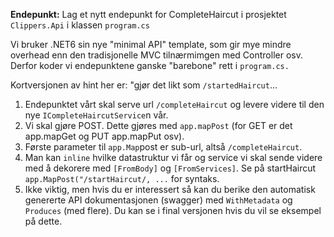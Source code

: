 **Endepunkt:**
Lag et nytt endepunkt for CompleteHaircut i prosjektet `Clippers.Api` i klassen `program.cs`

Vi bruker .NET6 sin nye "minimal API" template, som gir mye mindre overhead enn den tradisjonelle MVC tilnærmimgen med Controller osv. Derfor koder vi endepunktene ganske "barebone" rett i `program.cs.`

Kortversjonen av hint her er: "gjør det likt som `/startedHaircut`...

1. Endepunktet vårt skal serve url `/completeHaircut` og levere videre til den nye `ICompleteHaircutService`n vår.
2. Vi skal gjøre POST. Dette gjøres med `app.mapPost` (for GET er det app.mapGet og PUT app.mapPut osv).
3. Første parameter til `app.Map`post er sub-url, altså `/completeHaircut`.
4. Man kan `inline` hvilke datastruktur vi får og service vi skal sende videre med å dekorere med `[FromBody]` og `[FromServices]`. Se på startHaircut `app.MapPost("/startHaircut/, ...` for syntaks.
5. Ikke viktig, men hvis du er interessert så kan du berike den automatisk genererte API dokumentasjonen (swagger) med `WithMetadata` og `Produces` (med flere). Du kan se i final versjonen hvis du vil se eksempel på dette.